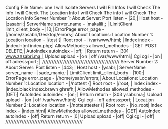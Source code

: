Config File Name: one
I will Isolate Servers
I will Fill Infos
I will Check The info
I will Check The Location Info
I will Check The info
I will Check The Location Info
Server Number 1:
About Server:
Port listen - |20;|
Host host - |zasabri;|
ServerName server_name - |makalili ;	|
LimitClient limit_client_body - |10;|
ErrorPage error_page - |/home/zasabri/Desktop/errors;|
About Locations:
Location Number 1:
Location location - |/test {|
Root root - |/var/www/html; |
Index index - |index.html index.php;|
AllowMethodes allowed_methodes - |GET	POST DELETE;|
AutoIndex autoindex - |off; |
Return return - |301 www.zasabri.ma;|
Upload upload - |on | off /var/www/html;|
Cgi cgi - |on | off adress:port; |
////////////////////////////////////////////////
Server Number 2:
About Server:
Port listen - |443; |
Host host - |ysabr;|
ServerName server_name - |sade_manio; |
LimitClient limit_client_body - |100;|
ErrorPage error_page - |/home/ysabr/errors;|
About Locations:
Location Number 1:
Location location - |/nottest {|
Root root - |/root; |
Index index - |index.black index.brawn ghrefh;|
AllowMethodes allowed_methodes - |GET;|
AutoIndex autoindex - |on; |
Return return - |303 ysabr.ma;|
Upload upload - |on | off /var/www/html;|
Cgi cgi - |off adress:port; |
Location Number 2:
Location location - |/nottesttester {|
Root root - |No_root|
Index index - |index.html|
AllowMethodes allowed_methodes - |GET|
AutoIndex autoindex - |off|
Return return - |0|
Upload upload - |off|
Cgi cgi - |off|
////////////////////////////////////////////////
